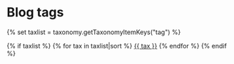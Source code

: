 <h1>Blog tags</h1>

{% set taxlist = taxonomy.getTaxonomyItemKeys("tag") %}

{% if taxlist %}
<span class="tags">
{% for tax in taxlist|sort %}
    <a class="label label-rounded" href="/blog/tag{{ config.system.param_sep }}{{ tax }}">{{ tax }}</a>
{% endfor %}
</span>
{% endif %}
